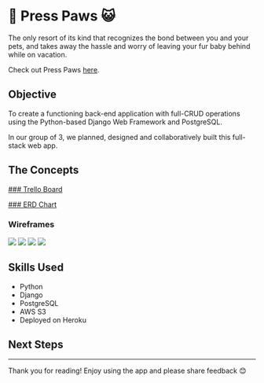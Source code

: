 # 🐶 Press Paws 😺

The only resort of its kind that recognizes the bond between you and your pets, and takes away the hassle and worry of leaving your fur baby behind while on vacation.

Check out Press Paws [here](https://presspaws.herokuapp.com/).

## Objective

To create a functioning back-end application with full-CRUD operations using the Python-based Django Web Framework and PostgreSQL. 

In our group of 3, we planned, designed and collaboratively built this full-stack web app.

## The Concepts

[### Trello Board](https://trello.com/b/43Vn4BYd/project-3-press-paws-resort)

[### ERD Chart](https://lucid.app/lucidchart/958c1a24-58e0-41ac-a3c9-cf7298375a1e/edit?invitation[…]ee580b06-c910-4156-b1da-930288447c6e&referringApp=slack&page=0_0)

### Wireframes

<img src="https://i.imgur.com/0lopPOa.png">

<img src="https://i.imgur.com/TCZXaas.png">

<img src="https://i.imgur.com/8x4GCk1.png">

<img src="https://i.imgur.com/UqXZgUP.png">

## Skills Used
* Python
* Django
* PostgreSQL
* AWS S3
* Deployed on Heroku

## Next Steps


-------

Thank you for reading! Enjoy using the app and please share feedback 😊